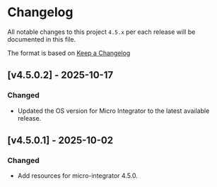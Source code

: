 # Changelog

All notable changes to this project `4.5.x` per each release will be documented in this file.

The format is based on [Keep a Changelog](https://keepachangelog.com/en/1.0.0/)

## [v4.5.0.2] - 2025-10-17
### Changed
- Updated the OS version for Micro Integrator to the latest available release.

## [v4.5.0.1] - 2025-10-02
### Changed
- Add resources for micro-integrator 4.5.0.
